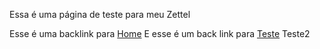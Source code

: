 Essa é uma página de teste para meu Zettel

Esse é uma backlink para [Home](Home)
E esse é um back link para [Teste](Teste) Teste2

